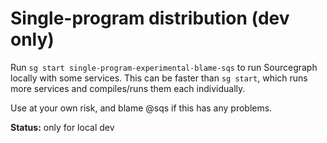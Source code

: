 # Single-program distribution (dev only)

Run `sg start single-program-experimental-blame-sqs` to run Sourcegraph locally with some services. This can be faster than `sg start`, which runs more services and compiles/runs them each individually.

Use at your own risk, and blame @sqs if this has any problems.

**Status:** only for local dev
